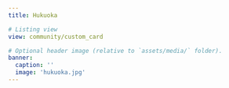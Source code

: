 ```yaml
---
title: Hukuoka

# Listing view
view: community/custom_card

# Optional header image (relative to `assets/media/` folder).
banner:
  caption: ''
  image: 'hukuoka.jpg'
---
```

